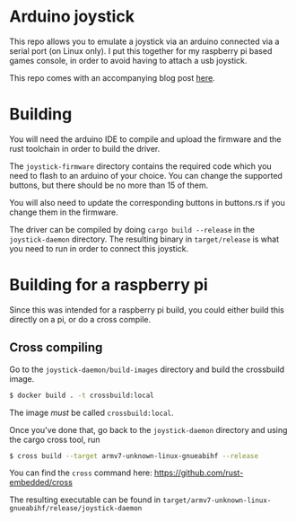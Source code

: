 # Arduino joystick

This repo allows you to emulate a joystick via an arduino connected via a serial port (on Linux only).
I put this together for my raspberry pi based games console, in order to avoid having to attach a usb joystick.

This repo comes with an accompanying blog post [here](https://gwilym.dev/2021/02/virtual-joystick-on-linux/).

# Building

You will need the arduino IDE to compile and upload the firmware and the rust toolchain in order to build the driver.

The `joystick-firmware` directory contains the required code which you need to flash to an arduino of your choice.
You can change the supported buttons, but there should be no more than 15 of them.

You will also need to update the corresponding buttons in buttons.rs if you change them in the firmware.

The driver can be compiled by doing `cargo build --release` in the `joystick-daemon` directory.
The resulting binary in `target/release` is what you need to run in order to connect this joystick.

# Building for a raspberry pi

Since this was intended for a raspberry pi build, you could either build this directly on a pi, or do a cross compile.

## Cross compiling

Go to the `joystick-daemon/build-images` directory and build the crossbuild image.

```sh
$ docker build . -t crossbuild:local
```

The image _must_ be called `crossbuild:local`.

Once you've done that, go back to the `joystick-daemon` directory and using the cargo cross tool, run

```sh
$ cross build --target armv7-unknown-linux-gnueabihf --release
```

You can find the `cross` command here: https://github.com/rust-embedded/cross

The resulting executable can be found in `target/armv7-unknown-linux-gnueabihf/release/joystick-daemon`